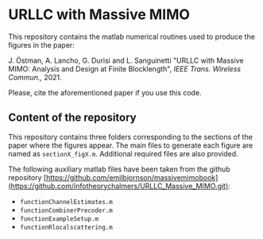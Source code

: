 # URLLC with Massive MIMO
This repository contains the matlab numerical routines used to produce the figures in the paper:

J. Östman, A. Lancho, G. Durisi and L. Sanguinetti "URLLC with Massive MIMO: Analysis and Design at Finite Blocklength",  *IEEE Trans. Wireless Commun.,* 2021. 

Please, cite the aforementioned paper if you use this code. 

## Content of the repository

This repository contains three folders corresponding to the sections of the paper where the figures appear. The main files to generate each figure are named as `sectionX_figX.m`.  Additional required files are also provided. 

The following auxiliary matlab files have been taken from the github repository [https://github.com/emilbjornson/massivemimobook](https://github.com/infotheorychalmers/URLLC_Massive_MIMO.git):
  
  - `functionChannelEstimates.m`
  - `functionCombinerPrecoder.m`
  - `functionExampleSetup.m`
  - `functionRlocalscattering.m`


